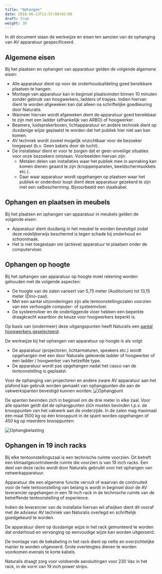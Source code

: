 ```yaml
---
title: "Ophangen"
date: 2018-06-13T11:57:00+02:00
draft: true
weight: 30
---
```


In dit document staan de werkwijze en eisen ten aanzien van de ophanging van AV
apparatuur gespecificeerd.

## Algemene eisen

Bij het plaatsen en ophangen van apparatuur gelden de volgende algemene eisen:

* Alle apparatuur dient op voor de onderhoudsafdeling goed bereikbare plaatsen
  te hangen.
* Montage van apparatuur kan in beginsel plaatsvinden binnen 10 minuten zonder
  gebruik van hoogwerkers, ladders of trapjes. Indien hiervan dient te worden
  afgeweken kan dat alleen na schriftelijke goedkeuring door Naturalis.
* Wanneer hiervan wordt afgeweken dient de apparatuur goed bereikbaar te zijn
  met een ladder (afhankelijk van ARBO) of hoogwerker.
* Beamers, luidsprekerboxen, lichtapparatuur en andere techniek dient op
  dusdanige wijze geplaatst te worden dat het publiek hier niet aan kan komen.
* AV techniek wordt zoveel mogelijk onzichtbaar voor de bezoeker toegepast (b.v.
  Geen kabels door de lucht).
* De installateur dient er voor te zorgen dat er geen onveilige situaties voor
  onze bezoekers ontstaan. Voorbeelden hiervan zijn:
  - Metalen delen van installaties waar het publiek mee in aanraking kan komen
    dienen geaard te zijn (knoppenpanelen, beeldschermsokkels etc.).
  - Daar waar apparatuur wordt opgehangen op plaatsen waar het publiek er
    onderdoor loopt dient deze apparatuur gezekerd te zijn met een
    valbescherming. Bijvoorbeeld een staalkabel.

## Ophangen en plaatsen in meubels

Bij het plaatsen en ophangen van apparatuur in meubels gelden de volgende
eisen:

* Apparatuur dient dusdanig in het meubel te worden bevestigd zodat deze
  redelijkerwijs beschermd is tegen schade bij onderhoud en schoonmaak.
* Het is niet toegestaan om (actieve) apparatuur te plaatsen onder de
  computervloer.

## Ophangen op hoogte

Bij het ophangen van apparatuur op hoogte moet rekening worden gehouden met de volgende
aspecten:

* De hoogte van de zalen varieert van 5,75 meter (Auditorium) tot 13,15 meter
  (Dino-zaal).
* Met een aantal uitzonderingen zijn alle tentoonstellingszalen voorzien van een
  verhoogde computer- of systeemvloer.
* De systeemvloer en de onderliggende vloer hebben een beperkte draagkracht
  waardoor de keuze voor hoogwerkers beperkt is.

Op basis van (ondermeer) deze uitgangspunten heeft Naturalis een [aantal
hoogwerkers
geselecteerd](https://docs.google.com/document/d/1FfyBEyE0VnzfwFpHbHSU22LUbxJMWzGEeh3ncGdth-8/edit#).

De werkwijze bij het ophangen van apparatuur op hoogte is als volgt:

* De apparatuur (projectoren, lichtarmaturen, speakers etc.) wordt opgehangen
  met een door Naturalis geleverde ladder of hoogwerker of een ladder /
  hoogwerker van hetzelfde type.
* De apparatuur wordt pas opgehangen nadat het casco van de tentoonstelling is
  geplaatst.

Voor de ophanging van projectoren en andere zware AV apparatuur aan het plafond
kan gebruik worden gemaakt van ophangpunten die aan de vakwerkspanten bevestigd
kunnen worden: ![Ophangpunt](../ophangpunt.jpg)

De spanten bevinden zich in beginsel om de drie meter in elke zaal. Voor alle
spanten geldt dat de ophangpunten zich moeten bevinden t.p.v. de knooppunten van
het vakwerk aan de onderzijde. In de zalen mag maximaal één maal 1500 kg op één
knooppunt in de spant worden opgehangen of 450 kg op meerdere knooppunten:

![Ophangbelasting](../ophangbelasting.png)



## Ophangen in 19 inch racks

Bij elke tentoonstellingszaal is een technische ruimte voorzien. Dit betreft een
klimaatgecontroleerde ruimte die voorzien is van 19 inch racks. Een deel van
deze racks wordt door Naturalis gebruikt voor het ophangen van
netwerkapparatuur.

Apparatuur die een algemene functie vervult of waarvan de continuiteit voor de
hele tentoonstelling van belang is wordt in beginsel door de AV leverancier
opgehangen in een 19 inch rack in de technische ruimte van de betreffende
tentoonstelling of experience.

Indien de leverancier van de installatie hiervan wil afwijken dient dit vooraf
met de adviseur AV techniek van Naturalis overlegd en schriftelijk goedgekeurd
te worden.

De apparatuur dient op dusdanige wijze in het rack gemonteerd te worden dat
onderhoud en vervanging op eenvoudige wijze kan worden uitgevoerd.

De montage van de bekabeling in het rack dient op nette en overzichtelijke
manier te worden uitgevoerd. Grote overlengtes dienen te worden voorkomen
evenals te korte kabels.

Naturalis draagt zorg voor voldoende aansluitingen voor 230 Vac in het rack, in
de vorm van 19 inch power strips.


